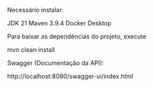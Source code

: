 Necessário instalar:

JDK 21
Maven 3.9.4
Docker Desktop

Para baixar as dependências do projeto, execute

mvn clean install

Swagger (Documentação da API):

http://localhost:8080/swagger-ui/index.html